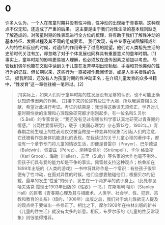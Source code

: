 ﻿# 0
许多人认为，一个人在孩童时期并没有性冲动，性冲动的出现始于青春期。这种观点不仅无知，还造成了严重的后果。
这主要是由于我们对性生活的基本规则缺乏了解造成的。对孩童时期的性表现进行全方位的梳理，将有助于我们了解性冲动的基本特征、发展过程及其不同的组成要素。
我们发现，有些专家在试图解释成年人的特性和反应的时候，对遗传的作用寄予了过高的期望。他们对人类祖先生活的史前时代关注有加，却忽略了对于个体发展也同样具有重要意义的童年时期。[1]
事实上，童年时期的影响更易被人理解，也必须放在遗传因素之前加以考虑。
尽管我们偶尔也能在文献中读到关于儿童在发育早期出现勃起、手淫和其他类似的性行为的记载，但长期以来，这些行为一直被视作趣闻怪谈，或是人类劣根性的佐证。
据我所知，还没有人为孩童时期的性冲动正名；在介绍儿童发育的众多书籍中，“性发育”这一章往往被一笔带过。[2]

>[1]实际上，如果人们对于童年时期的性发展没有足够的认识，也不可能正确认知遗传因素的作用。
[2]接下来的论述有些过于大胆，所以我遍查相关文献，希望对此进行考证。考证的结果是：我觉得这番话无须修正。学界对儿童时期性欲的生理和心理现象研究都才刚刚起步。有一位名叫S.贝尔（S.Bell）的专家曾说：“我还没有见过有哪位科学家认真地研究过青春期的情感。”（《两性爱情研究》，载于《美国心理学》杂志第13卷，1902年。）青春期之前生理上的性表现仅仅被当做是一种变异的现象而引起人们的注意，它还被看作是身体机能退化的表现。在我读过的关于儿童心理的著作中，都没有一个章节专门将儿童的情欲生活，即便是普雷尔（Prayer）、巴尔德温（Baldwin）、佩雷兹（Pérez）、施特鲁佩尔（Strümpell）、卡尔·格鲁斯（Karl Groos）、海勒（Heller）、苏里（Sully）等名家的大作也毫不例外。但孩子们具有爱的能力却是不争的事实。佩雷兹支持这种观点；格鲁斯在1899年出版的《人类的游戏》一书中将其称作是一个常识：有些孩子很早便有了性冲动，在面对异性的时候，他们会想要触碰他们；根据贝尔的记载，最早的发生“性爱”的例子，发生在一个两岁半的孩子身上。（此处参见哈夫洛克·霭理士1903年出版的《性欲》一书。）在斯坦利·哈尔（Stanley Hall）的巨著《青春期心理及其与相面术、人类学、社会学、性、犯罪、宗教和教育的关系》（纽约，1908年）出版之后，我们对于幼儿性欲无人提及的观点终于要做出一些修正了。相比之下，摩尔1909年在柏林出版的新书《儿童的性生活》就没有太多的新意。相反，布罗尔乐的《儿童的性反常现象》则很值得推荐。